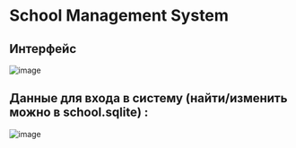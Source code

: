 # School Management System

## Интерфейс 
![image](https://github.com/user-attachments/assets/0b388362-dc12-4324-96b1-9a58bddfe268)

## Данные для входа в систему (найти/изменить можно в school.sqlite) :

![image](https://github.com/user-attachments/assets/b97efb66-cfe4-4f7b-8b98-a1ae52b343c6)
